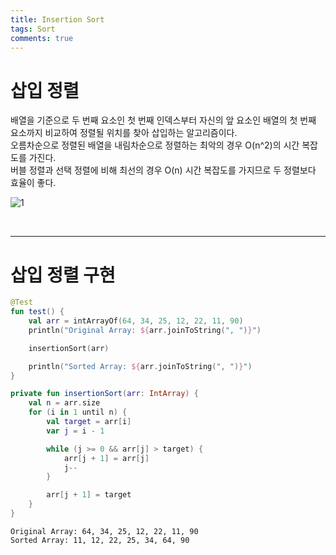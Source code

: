 ```yaml
---
title: Insertion Sort
tags: Sort
comments: true
---
```


# 삽입 정렬

배열을 기준으로 두 번째 요소인 첫 번째 인덱스부터 자신의 앞 요소인 배열의 첫 번째 요소까지 비교하여 정렬될 위치를 찾아 삽입하는 알고리즘이다. <br>
오름차순으로 정렬된 배열을 내림차순으로 정렬하는 최악의 경우 O(n^2)의 시간 복잡도를 가진다. <br>
버블 정렬과 선택 정렬에 비해 최선의 경우 O(n) 시간 복잡도를 가지므로 두 정렬보다 효율이 좋다.

![1](https://github.com/MALLLAG/MALLLAG.github.io/assets/87420630/d78a5ad7-8443-4edb-80b4-77ffd5127568)

<br>
<hr>

# 삽입 정렬 구현

```kotlin
@Test
fun test() {
    val arr = intArrayOf(64, 34, 25, 12, 22, 11, 90)
    println("Original Array: ${arr.joinToString(", ")}")

    insertionSort(arr)

    println("Sorted Array: ${arr.joinToString(", ")}")
}

private fun insertionSort(arr: IntArray) {
    val n = arr.size
    for (i in 1 until n) {
        val target = arr[i]
        var j = i - 1

        while (j >= 0 && arr[j] > target) {
            arr[j + 1] = arr[j]
            j--
        }

        arr[j + 1] = target
    }
}
```

```
Original Array: 64, 34, 25, 12, 22, 11, 90
Sorted Array: 11, 12, 22, 25, 34, 64, 90
```
